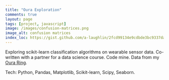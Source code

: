 ```yaml
---
title: "Oura Exploration"
comments: true
layout: page
tags: [project, javascript]
image: /images/confusion-matrices.png
image_alt: confusion matrices
index_loc: https://gist.github.com/a-laughlin/2fcd99134e9cdbde3bc9337da83134d7
---
```


Exploring scikit-learn classification algorithms on wearable sensor data.  Co-written with a partner for a data science course.  Code mine.  Data from my [Oura Ring](https://ouraring.com/).  

Tech: Python, Pandas, Matplotlib, Scikit-learn, Scipy, Seaborn.
